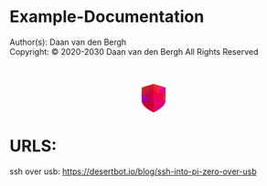 # Example-Documentation
Author(s):  Daan van den Bergh<br>
Copyright:  © 2020-2030 Daan van den Bergh All Rights Reserved<br>
<br>
<br>
<p align="center">
  <img src="https://raw.githubusercontent.com/vandenberghinc/public-storage/master/vandenberghinc/icon/icon.png" alt="Bergh-Encryption" width="50"/>
</p>


# URLS:
ssh over usb: https://desertbot.io/blog/ssh-into-pi-zero-over-usb